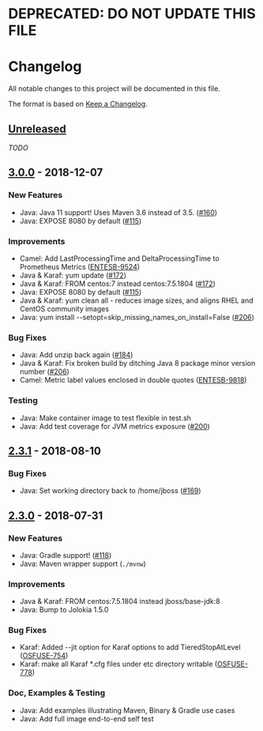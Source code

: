 # DEPRECATED: DO NOT UPDATE THIS FILE
# Changelog
All notable changes to this project will be documented in this file.

The format is based on [Keep a Changelog](https://keepachangelog.com/en/1.0.0/).

## [Unreleased]
_TODO_


## [3.0.0] - 2018-12-07
### New Features
- Java: Java 11 support!  Uses Maven 3.6 instead of 3.5.  ([#160](https://github.com/fabric8io-images/s2i/issues/160))
- Java: EXPOSE 8080 by default  ([#115](https://github.com/fabric8io-images/s2i/issues/115))

### Improvements
- Camel: Add LastProcessingTime and DeltaProcessingTime to Prometheus Metrics  ([ENTESB-9524](https://issues.jboss.org/browse/ENTESB-9524))
- Java & Karaf: yum update  ([#172](https://github.com/fabric8io-images/s2i/issues/172))
- Java & Karaf: FROM centos:7 instead centos:7.5.1804  ([#172](https://github.com/fabric8io-images/s2i/issues/172))
- Java: EXPOSE 8080 by default  ([#115](https://github.com/fabric8io-images/s2i/issues/115))
- Java & Karaf: yum clean all - reduces image sizes, and aligns RHEL and CentOS community images
- Java: yum install --setopt=skip_missing_names_on_install=False  ([#206](https://github.com/fabric8io-images/s2i/issues/206))

### Bug Fixes
- Java: Add unzip back again  ([#184](https://github.com/fabric8io-images/s2i/issues/184))
- Java & Karaf: Fix broken build by ditching Java 8 package minor version number  ([#206](https://github.com/fabric8io-images/s2i/issues/206))
- Camel: Metric label values enclosed in double quotes  ([ENTESB-9818](https://issues.jboss.org/browse/ENTESB-9818))

### Testing
- Java: Make container image to test flexible in test.sh
- Java: Add test coverage for JVM metrics exposure  ([#200](https://github.com/fabric8io-images/s2i/issues/200))


## [2.3.1] - 2018-08-10
### Bug Fixes
- Java: Set working directory back to /home/jboss  ([#169](https://github.com/fabric8io-images/s2i/issues/169))


## [2.3.0] - 2018-07-31
### New Features
- Java: Gradle support!  ([#118](https://github.com/fabric8io-images/s2i/issues/118))
- Java: Maven wrapper support (`./mvnw`)

### Improvements
- Java & Karaf: FROM centos:7.5.1804 instead jboss/base-jdk:8
- Java: Bump to Jolokia 1.5.0

### Bug Fixes
- Karaf: Added --jit option for Karaf options to add TieredStopAtLevel  ([OSFUSE-754](https://issues.jboss.org/browse/OSFUSE-754))
- Karaf: make all Karaf *.cfg files under etc directory writable  ([OSFUSE-778](https://issues.jboss.org/browse/OSFUSE-778))

### Doc, Examples & Testing
- Java: Add examples illustrating Maven, Binary & Gradle use cases
- Java: Add full image end-to-end self test


[Unreleased]: https://github.com/fabric8io-images/s2i/compare/v3.0.0...HEAD
[3.0.0]: https://github.com/fabric8io-images/s2i/compare/v2.3.1...v3.0.0
[2.3.1]: https://github.com/fabric8io-images/s2i/compare/v2.3.0...v2.3.1
[2.3.0]: https://github.com/fabric8io-images/s2i/compare/v2.2.0...v2.3.0
